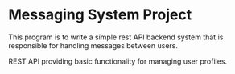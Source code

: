 # Messaging System Project

This program is to write a simple rest API backend system that is responsible for handling messages between users.

REST API providing basic functionality for managing user profiles.